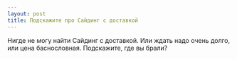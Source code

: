 ```yaml
---
layout: post 
title: Подскажите про Сайдинг с доставкой 
--- 
```

Нигде не могу найти Сайдинг с доставкой. Или ждать надо очень долго, или цена баснословная. Подскажите, где вы брали?